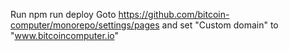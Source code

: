 Run npm run deploy
Goto https://github.com/bitcoin-computer/monorepo/settings/pages and set "Custom domain" to "www.bitcoincomputer.io"
